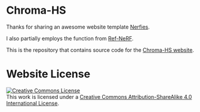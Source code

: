 # Chroma-HS
Thanks for sharing an awesome website template [Nerfies](https://nerfies.github.io).

I also partially employs the function from [Ref-NeRF](https://dorverbin.github.io/refnerf/).

This is the repository that contains source code for the [Chroma-HS website](https://chroma-hs.github.io).

# Website License
<a rel="license" href="http://creativecommons.org/licenses/by-sa/4.0/"><img alt="Creative Commons License" style="border-width:0" src="https://i.creativecommons.org/l/by-sa/4.0/88x31.png" /></a><br />This work is licensed under a <a rel="license" href="http://creativecommons.org/licenses/by-sa/4.0/">Creative Commons Attribution-ShareAlike 4.0 International License</a>.
